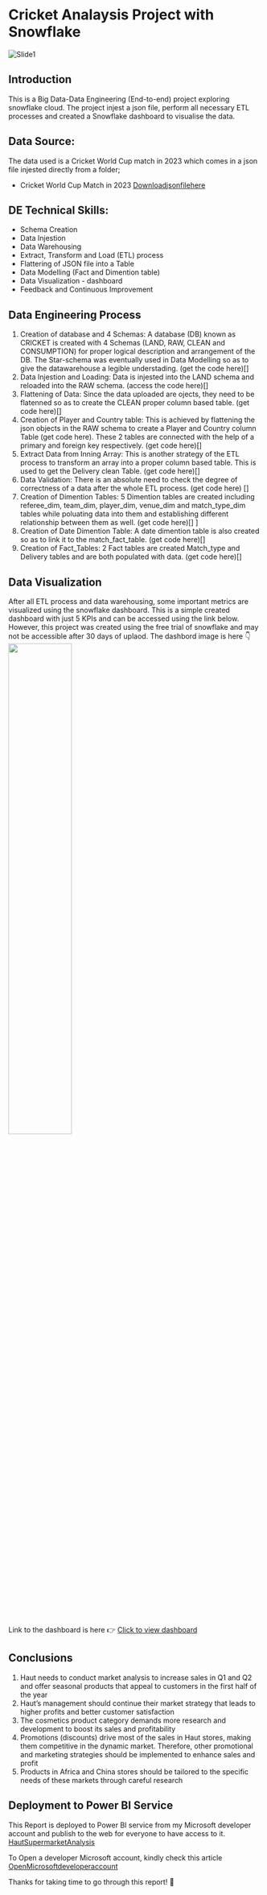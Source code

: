 # Cricket Analaysis Project with Snowflake

![Slide1](https://github.com/Abdur-RasheedAde/Snowflake_Projects/blob/main/SNOWFLAKEHOME.png)

##  Introduction
This is a Big Data-Data Engineering (End-to-end) project exploring snowflake cloud. The project injest a json file, perform all necessary ETL processes and created a Snowflake dashboard to visualise the data. 

## Data Source:
The data used is a Cricket World Cup match in 2023 which comes in a json file injested directly from a folder;  
* Cricket World Cup Match in 2023 [Downloadjsonfilehere](https://drive.google.com/drive/folders/1ls9ST-q6c2fCZZOuaC8Bd5lugrTKbVIE?usp=drive_link)

## DE Technical Skills:
+ Schema Creation
+ Data Injestion
+ Data Warehousing
+ Extract, Transform and Load (ETL) process
+ Flattering of JSON file into a Table
+ Data Modelling (Fact and Dimention table)
+ Data Visualization - dashboard
+ Feedback and Continuous Improvement
  
## Data Engineering Process
1. Creation of database and 4 Schemas: A database (DB) known as CRICKET is created with 4 Schemas (LAND, RAW, CLEAN and CONSUMPTION) for proper logical description and arrangement of the DB. The Star-schema was eventually used in Data Modelling so as to give the datawarehouse a legible understading. (get the code here)[] 
2. Data Injestion and Loading: Data is injested into the LAND schema and reloaded into the RAW schema. (access the code here)[]
3. Flattening of Data: Since the data uploaded are ojects, they need to be flatenned so as to create the CLEAN proper column based table. (get code here)[]
4. Creation of Player and Country table: This is achieved by flattening the json objects in the RAW schema to create a Player and Country column Table (get code here). These 2 tables are connected with the help of a primary and foreign key respectively. (get code here)[] 
5. Extract Data from Inning Array: This is another strategy of the ETL process to transform an array into a proper column based table. This is used to get the Delivery clean Table. (get code here)[] 
6. Data Validation: There is an absolute need to check the degree of correctness of a data after the whole ETL process. (get code here) [] 
7. Creation of Dimention Tables: 5 Dimention tables are created including referee_dim, team_dim, player_dim, venue_dim and match_type_dim tables while poluating data into them and establishing different relationship between them as well. (get code here)[] ]
8. Creation of Date Dimention Table: A date dimention table is also created so as to link it to the match_fact_table. (get code here)[] 
9. Creation of Fact_Tables: 2 Fact tables are created Match_type and Delivery tables and are both populated with data. (get code here)[] 

## Data Visualization
After all ETL process and data warehousing, some important metrics are visualized using the snowflake dashboard. This is a simple created dashboard with just 5 KPIs and can be accessed using the link below. However, this project was created using the free trial of snowflake and may not be accessible after 30 days of uplaod.
The dashbord image is here 👇
<img src="https://github.com/Abdur-RasheedAde/Snowflake_Projects/blob/main/Simple_Snowflake%20Dashboard.PNG" width=50% height=50%>  
Link to the dashboard is here 👉 [Click to view dashboard](https://app.snowflake.com/xelrqqi/zeb17834/#/cricket_match_dashboard-dK2zKZJf9)

## Conclusions 
1. Haut needs to conduct market analysis to increase sales in Q1 and Q2 and offer seasonal products that appeal to customers in the first half of the year
2. Haut’s management should continue their market strategy that leads to higher profits and better customer satisfaction
3. The cosmetics product category demands more research and development to boost its sales and profitability
4. Promotions (discounts) drive most of the sales in Haut stores, making them competitive in the dynamic market. Therefore, other promotional and marketing strategies should be implemented to enhance sales and profit
5. Products in Africa and China stores should be tailored to the specific needs of these markets through careful research

## Deployment to Power BI Service
This Report is deployed to Power BI service from my Microsoft developer account and publish to the web for everyone to have access to it.
[HautSupermarketAnalysis](https://app.powerbi.com/groups/me/reports/66ab0071-4b25-41c8-99fd-fd006603aacd/ReportSection6239a8326550e132bae6?ctid=32796be2-60fb-4da2-8d26-06e5938e6e6b&experience=power-bi)  

To Open a developer Microsoft account, kindly check this article [OpenMicrosoftdeveloperaccount](https://techcommunity.microsoft.com/t5/educator-developer-blog/register-for-microsoft-365-and-power-apps-developer-account-with/ba-p/3490280)

Thanks for taking time to go through this report! 🤝

